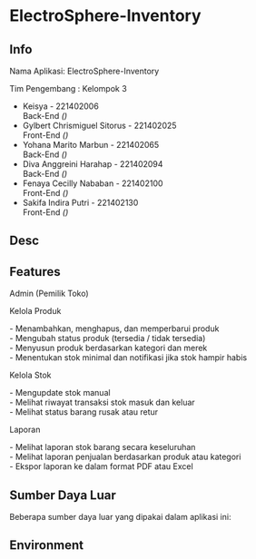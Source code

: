 # ElectroSphere-Inventory

## Info

<p>Nama Aplikasi: ElectroSphere-Inventory</p>
<p>Tim Pengembang : Kelompok 3</p>

- Keisya - 221402006<br> Back-End  <i>()</i>
- Gylbert Chrismiguel Sitorus - 221402025
<br> Front-End <i>()</i>
- Yohana Marito Marbun - 221402065
<br> Back-End  <i>()</i>
- Diva Anggreini Harahap - 221402094<br> Back-End  <i>()</i>
- Fenaya Cecilly Nababan - 221402100<br> Front-End  <i>()</i>
- Sakifa Indira Putri - 221402130<br> Front-End  <i>()</i>

## Desc


## Features
<p>Admin (Pemilik Toko) <p>
<p>Kelola Produk<p>
- Menambahkan, menghapus, dan memperbarui produk<br>
- Mengubah status produk (tersedia / tidak tersedia) <br>
- Menyusun produk berdasarkan kategori dan merek <br>
- Menentukan stok minimal dan notifikasi jika stok hampir habis

<p>Kelola Stok<p>
- Mengupdate stok manual <br>
- Melihat riwayat transaksi stok masuk dan keluar <br>
- Melihat status barang rusak atau retur <br>

<p>Laporan<p>
- Melihat laporan stok barang secara keseluruhan<br>
- Melihat laporan penjualan berdasarkan produk atau kategori<br>
- Ekspor laporan ke dalam format PDF atau Excel<br>

  
## Sumber Daya Luar
<p>Beberapa sumber daya luar yang dipakai dalam aplikasi ini: </p>


## Environment
